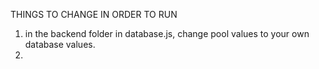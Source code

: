 THINGS TO CHANGE IN ORDER TO RUN
1.  in the backend folder in database.js, change pool values to your own database values.
2.  
